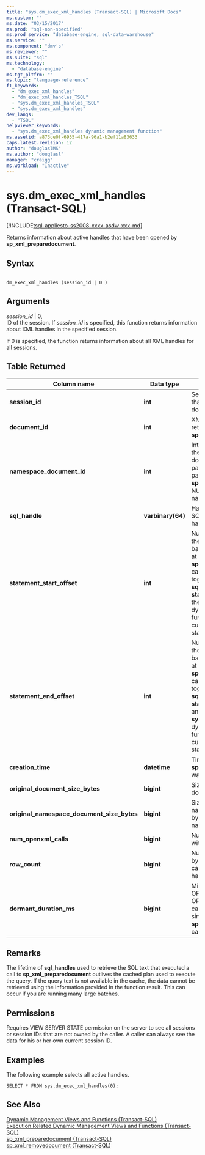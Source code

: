 ```yaml
---
title: "sys.dm_exec_xml_handles (Transact-SQL) | Microsoft Docs"
ms.custom: ""
ms.date: "03/15/2017"
ms.prod: "sql-non-specified"
ms.prod_service: "database-engine, sql-data-warehouse"
ms.service: ""
ms.component: "dmv's"
ms.reviewer: ""
ms.suite: "sql"
ms.technology: 
  - "database-engine"
ms.tgt_pltfrm: ""
ms.topic: "language-reference"
f1_keywords: 
  - "dm_exec_xml_handles"
  - "dm_exec_xml_handles_TSQL"
  - "sys.dm_exec_xml_handles_TSQL"
  - "sys.dm_exec_xml_handles"
dev_langs: 
  - "TSQL"
helpviewer_keywords: 
  - "sys.dm_exec_xml_handles dynamic management function"
ms.assetid: a873ce0f-6955-417a-96a1-b2ef11a83633
caps.latest.revision: 12
author: "douglaslMS"
ms.author: "douglasl"
manager: "craigg"
ms.workload: "Inactive"
---
```

# sys.dm_exec_xml_handles (Transact-SQL)
[!INCLUDE[tsql-appliesto-ss2008-xxxx-asdw-xxx-md](../../includes/tsql-appliesto-ss2008-xxxx-asdw-xxx-md.md)]

  Returns information about active handles that have been opened by **sp_xml_preparedocument**.  
  
## Syntax  
  
```  
  
dm_exec_xml_handles (session_id | 0 )  
```  
  
## Arguments  
 *session_id* | 0,  
 ID of the session. If *session_id* is specified, this function returns information about XML handles in the specified session.  
  
 If 0 is specified, the function returns information about all XML handles for all sessions.  
  
## Table Returned  
  
|Column name|Data type|Description|  
|-----------------|---------------|-----------------|  
|**session_id**|**int**|Session ID of the session that holds this XML document handle.|  
|**document_id**|**int**|XML document handle ID returned by **sp_xml_preparedocument**.|  
|**namespace_document_id**|**int**|Internal handle ID used for the associated namespace document that has been passed as the third parameter to **sp_xml_preparedocument**. NULL if there is no namespace document.|  
|**sql_handle**|**varbinary(64)**|Handle to the text of the SQL code where the handle has been defined.|  
|**statement_start_offset**|**int**|Number of characters into the currently executing batch or stored procedure at which the **sp_xml_preparedocument** call occurs. Can be used together with the **sql_handle**, the **statement_end_offset**, and the **sys.dm_exec_sql_text** dynamic management function to retrieve the currently executing statement for the request.|  
|**statement_end_offset**|**int**|Number of characters into the currently executing batch or stored procedure at which the **sp_xml_preparedocument** call occurs. Can be used together with the **sql_handle**, the **statement_start_offset**, and the **sys.dm_exec_sql_text** dynamic management function to retrieve the currently executing statement for the request.|  
|**creation_time**|**datetime**|Timestamp when **sp_xml_preparedocument** was called.|  
|**original_document_size_bytes**|**bigint**|Size of the unparsed XML document in bytes.|  
|**original_namespace_document_size_bytes**|**bigint**|Size of the unparsed XML namespace document, in bytes. NULL if there is no namespace document.|  
|**num_openxml_calls**|**bigint**|Number of OPENXML calls with this document handle.|  
|**row_count**|**bigint**|Number of rows returned by all previous OPENXML calls for this document handle.|  
|**dormant_duration_ms**|**bigint**|Milliseconds since the last OPENXML call. If OPENXML has not been called, returns milliseconds since the **sp_xml_preparedocumen**t call.|  
  
## Remarks  
 The lifetime of **sql_handles** used to retrieve the SQL text that executed a call to **sp_xml_preparedocument** outlives the cached plan used to execute the query. If the query text is not available in the cache, the data cannot be retrieved using the information provided in the function result. This can occur if you are running many large batches.  
  
## Permissions  
 Requires VIEW SERVER STATE permission on the server to see all sessions or session IDs that are not owned by the caller. A caller can always see the data for his or her own current session ID.  
  
## Examples  
 The following example selects all active handles.  
  
```  
SELECT * FROM sys.dm_exec_xml_handles(0);  
```  
  
## See Also  
 [Dynamic Management Views and Functions (Transact-SQL)](~/relational-databases/system-dynamic-management-views/system-dynamic-management-views.md)   
 [Execution Related Dynamic Management Views and Functions (Transact-SQL)](../../relational-databases/system-dynamic-management-views/execution-related-dynamic-management-views-and-functions-transact-sql.md)  
 [sp_xml_preparedocument (Transact-SQL)](../system-stored-procedures/sp-xml-preparedocument-transact-sql.md)   
 [sp_xml_removedocument (Transact-SQL)](../system-stored-procedures/sp-xml-removedocument-transact-sql.md)


 
  
  

